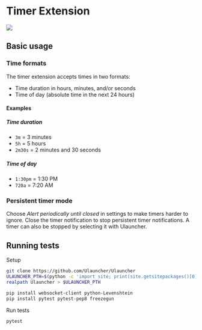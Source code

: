 # Timer Extension


<img aligh="center" src="http://i.imgur.com/bc2bzZ8.png">

## Basic usage

### Time formats

The timer extension accepts times in two formats:

- Time duration in hours, minutes, and/or seconds
- Time of day (absolute time in the next 24 hours)

#### Examples

##### Time duration
- `3m` = 3 minutes
- `5h` = 5 hours
- `2m30s` = 2 minutes and 30 seconds

##### Time of day
- `1:30pm` = 1:30 PM
- `720a` = 7:20 AM

### Persistent timer mode

Choose _Alert periodically until closed_ in settings to make timers harder to
ignore. Close the timer notification to stop persistent timer notifications.
A timer can also be stopped by selecting it with Ulauncher.

## Running tests

Setup

```sh
git clone https://github.com/Ulauncher/Ulauncher
ULAUNCHER_PTH=$(python -c 'import site; print(site.getsitepackages()[0])')/ulauncher.pth
realpath Ulauncher > $ULAUNCHER_PTH

pip install websocket-client python-Levenshtein
pip install pytest pytest-pep8 freezegun
```

Run tests

```sh
pytest
```
